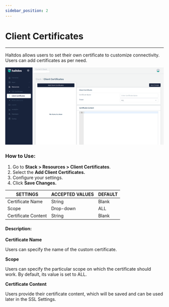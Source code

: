 ```yaml
---
sidebar_position: 2
---
```


# Client Certificates

---

Haltdos allows users to set their own certificate to customize connectivity. Users can add certificates as per need.

![client certificates](/img/saas/client_cert_cloud.png)

### How to Use:

1. Go to **Stack > Resources  > Client Certificates**.
2. Select the **Add Client Certificates.**
3. Configure your settings. 
4. Click **Save Changes.**

| SETTINGS            | ACCEPTED VALUES | DEFAULT |
|---------------------|-----------------|---------|
| Certificate Name    | String          | Blank   |
| Scope               | Drop-down       | ALL     |
| Certificate Content | String          | Blank   |

#### Description:

**Certificate Name**

Users can specify the name of the custom certificate.

**Scope**

Users can specify the particular scope on which the certificate should work. By default, its value is set to ALL.

**Certificate Content**

Users provide their certificate content, which will be saved and can be used later in the SSL Settings.